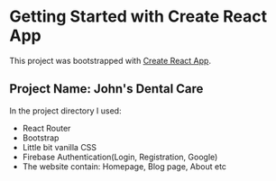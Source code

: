 # Getting Started with Create React App

This project was bootstrapped with [Create React App](https://github.com/facebook/create-react-app).

## Project Name: John's Dental Care

In the project directory I used:

* React Router
* Bootstrap
* Little bit vanilla CSS
* Firebase Authentication(Login, Registration, Google)
* The website contain: Homepage, Blog page, About etc

